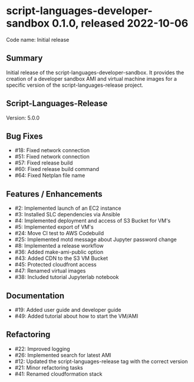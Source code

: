 # script-languages-developer-sandbox 0.1.0, released 2022-10-06

Code name: Initial release

## Summary

Initial release of the script-languages-developer-sandbox. It provides the creation of a developer sandbox AMI and virtual machine images for a specific version of the script-languages-release project.

## Script-Languages-Release

Version: 5.0.0

## Bug Fixes
 
 - #18: Fixed network connection 
 - #51: Fixed network connection
 - #57: Fixed release build
 - #60: Fixed release build command
 - #64: Fixed Netplan file name 

## Features / Enhancements

 - #2: Implemented launch of an EC2 instance
 - #3: Installed SLC dependencies via Ansible
 - #4: Implemented deployment and access of S3 Bucket for VM's
 - #5: Implemented export of VM's
 - #24: Move CI test to AWS Codebuild
 - #25: Implemented motd message about Jupyter password change
 - #8: Implemented a release workflow
 - #36: Added make-ami-public option
 - #43: Added CDN to the S3 VM Bucket
 - #45: Protected cloudfront access
 - #47: Renamed virtual images 
 - #38: Included tutorial Jupyterlab notebook

## Documentation

 - #19: Added user guide and developer guide
 - #49: Added tutorial about how to start the VM/AMI

## Refactoring

 - #22: Improved logging
 - #26: Implemented search for latest AMI
 - #12: Updated the script-languages-release tag with the correct version
 - #21: Minor refactoring tasks
 - #41: Renamed cloudformation stack